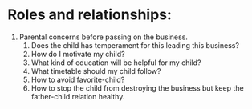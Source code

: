 # Roles and relationships:
1. Parental concerns before passing on the business.
	1. Does the child has temperament for this leading this business?
	2. How do I motivate my child?
	3. What kind of education will be helpful for my child?
	4. What timetable should my child follow?
	5. How to avoid favorite-child?
	6. How to stop the child from destroying the business but keep the father-child relation healthy.